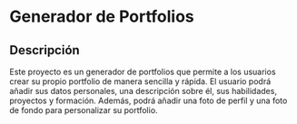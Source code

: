 # Generador de Portfolios

## Descripción

Este proyecto es un generador de portfolios que permite a los usuarios crear su propio portfolio de manera sencilla y rápida. El usuario podrá añadir sus datos personales, una descripción sobre él, sus habilidades, proyectos y formación. Además, podrá añadir una foto de perfil y una foto de fondo para personalizar su portfolio.
